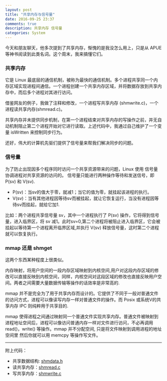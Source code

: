 ```yaml
---
layout: post
title: "共享内存与信号量"
date: 2016-09-25 23:37
comments: true
description: 共享内存 信号量
categories: System
---
```


今天和朋友聊天，他多次提到了共享内存，惭愧的是我没怎么用上，只是从 APUE 等神书阅读到此类名词。这个周末，我来搞懂它们。

### 共享内存

它是 Linux 最底层的通信机制，被称为最快的通信机制。多个进程共享同一个内存区域实现进程间通信。一个进程创建一个共享内存区域，并将数据存放到共享内存中，而后多个进程对其进行访问。

借鉴网友的例子，我做了注释和修改，一个进程写共享内存 (shmwrite.c)，一个进程读共享内存(shmread.c)。

共享内存并未提供同步机制，在第一个进程结束对共享内存的写操作之前，并无自动机制阻止第二个进程开始对它进行读取。上述代码中，我通过自己维护了一个变量 isWritten 来控制同步行为。

还好，伟大的计算机先驱们提供了信号量来帮我们解决同步的问题。


### 信号量
为了防止出现因多个程序同时访问一个共享资源带来的问题，Linux 使用 信号量协调进程对共享资源的访问的。
信号量只能进行两种操作等待和发送信号，即 P(sv) 和 V(sv).

* P(sv)：当sv的值大于零，就减1；当它的值为零，就挂起该进程的执行。
* V(sv)：当有其他进程因等待sv而被挂起，就让它恢复运行，当没有进程因等待sv而挂起，就给它加1.

比如：两个进程共享信号量 sv，其中一个进程执行了 P(sv) 操作，它将得到信号量，进入临界区，将 sv 减1。此时sv=0,第二个进程将被阻止进入临界区，它会被挂起以等待第一个进程离开临界区域,并执行 V(sv) 释放信号量，这时第二个进程就可以恢复执行。

### mmap 还是 shmget

这两个东西某种程度上很类似。

内存映射，将用户空间的一段内存区域映射到内核空间,用户对这段内存区域的修改可以直接反映到内核空间，同样，内核空间对这段区域的修改也直接反映用户空间。两者之间需要大量数据传输等操作的话效率是非常高的.

mmap 并不是完全为了用于共享内存而设计的。它提供了不同于一般对普通文件的访问方式，进程可以像读写内存一样对普通文件的操作。而 Posix 或系统V的共享内存 IPC 则纯粹用于共享目的.

mmap 使得进程之间通过映射同一个普通文件实现共享内存。普通文件被映射到进程地址空间后，进程可以像访问普通内存一样对文件进行访问，不必再调用 read()，write() 等操作。mmap 并不分配空间, 只是将文件映射到调用进程的地址空间里 然后你就可以用 memcpy 等操作写文件。

---

附上代码：

* 共享数据结构: [shmdata.h](https://github.com/zheng-ji/ToyCollection/blob/master/shared_memory/shmdata.c)
* 读共享内存：[shmread.c](https://github.com/zheng-ji/ToyCollection/blob/master/shared_memory/shmread.c)
* 写共享内存：[shmwrite.c](https://github.com/zheng-ji/ToyCollection/blob/master/shared_memory/shmwrite.c)
